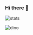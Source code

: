 ### Hi there 👋


![stats](https://github-readme-stats.vercel.app/api?username=skykeyjoker&show_icons=true&hide_border=true)

![dino](https://raw.githubusercontent.com/skykeyjoker/skykeyjoker/master/dino.gif)
<!--
**skykeyjoker/skykeyjoker** is a ✨ _special_ ✨ repository because its `README.md` (this file) appears on your GitHub profile.

Here are some ideas to get you started:

- 🔭 I’m currently working on ...
- 🌱 I’m currently learning ...
- 👯 I’m looking to collaborate on ...
- 🤔 I’m looking for help with ...
- 💬 Ask me about ...
- 📫 How to reach me: ...
- 😄 Pronouns: ...
- ⚡ Fun fact: ...
-->
